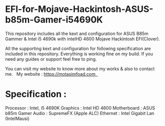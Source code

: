 # EFI-for-Mojave-Hackintosh-ASUS-b85m-Gamer-i54690K
This repository includes all the kext and configuration for ASUS B85m Gammer &amp; Intel i5 4690k  with intelHD 4600 Mojave Hackintosh EFI(Clover). 

All the supporting kext and configuration for following specification are included in this repository. Everything is working fine on my build. If you need any guides or support feel free to ping.

You can visit my website to know more about my works & also to contact me.
  My website : https://motasimfoad.com  

# Specification : 
Processor : Intel, i5 4690K
Graphics : Intel HD 4600
Motherboard : ASUS b85m Gamer
Audio : SupremeFX (Apple ALC) 
Ethernet : Intel Gigabit Lan (IntelMausi)
